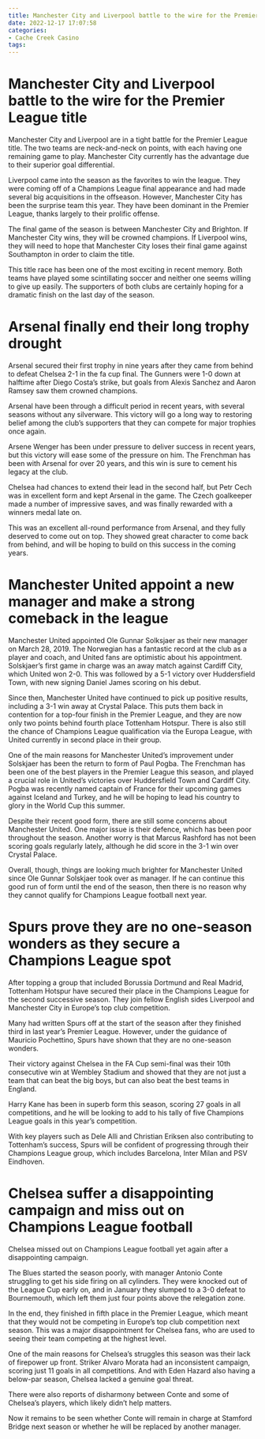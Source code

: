 ```yaml
---
title: Manchester City and Liverpool battle to the wire for the Premier League title 
date: 2022-12-17 17:07:58
categories:
- Cache Creek Casino
tags:
---
```



#  Manchester City and Liverpool battle to the wire for the Premier League title 

Manchester City and Liverpool are in a tight battle for the Premier League title. The two teams are neck-and-neck on points, with each having one remaining game to play. Manchester City currently has the advantage due to their superior goal differential.

Liverpool came into the season as the favorites to win the league. They were coming off of a Champions League final appearance and had made several big acquisitions in the offseason. However, Manchester City has been the surprise team this year. They have been dominant in the Premier League, thanks largely to their prolific offense.

The final game of the season is between Manchester City and Brighton. If Manchester City wins, they will be crowned champions. If Liverpool wins, they will need to hope that Manchester City loses their final game against Southampton in order to claim the title.

This title race has been one of the most exciting in recent memory. Both teams have played some scintillating soccer and neither one seems willing to give up easily. The supporters of both clubs are certainly hoping for a dramatic finish on the last day of the season.

#  Arsenal finally end their long trophy drought  

Arsenal secured their first trophy in nine years after they came from behind to defeat Chelsea 2-1 in the fa cup final. The Gunners were 1-0 down at halftime after Diego Costa’s strike, but goals from Alexis Sanchez and Aaron Ramsey saw them crowned champions.

Arsenal have been through a difficult period in recent years, with several seasons without any silverware. This victory will go a long way to restoring belief among the club’s supporters that they can compete for major trophies once again.

Arsene Wenger has been under pressure to deliver success in recent years, but this victory will ease some of the pressure on him. The Frenchman has been with Arsenal for over 20 years, and this win is sure to cement his legacy at the club.

Chelsea had chances to extend their lead in the second half, but Petr Cech was in excellent form and kept Arsenal in the game. The Czech goalkeeper made a number of impressive saves, and was finally rewarded with a winners medal late on.

This was an excellent all-round performance from Arsenal, and they fully deserved to come out on top. They showed great character to come back from behind, and will be hoping to build on this success in the coming years.

#  Manchester United appoint a new manager and make a strong comeback in the league 

Manchester United appointed Ole Gunnar Solksjaer as their new manager on March 28, 2019. The Norwegian has a fantastic record at the club as a player and coach, and United fans are optimistic about his appointment. Solskjaer’s first game in charge was an away match against Cardiff City, which United won 2-0. This was followed by a 5-1 victory over Huddersfield Town, with new signing Daniel James scoring on his debut. 

Since then, Manchester United have continued to pick up positive results, including a 3-1 win away at Crystal Palace. This puts them back in contention for a top-four finish in the Premier League, and they are now only two points behind fourth place Tottenham Hotspur. There is also still the chance of Champions League qualification via the Europa League, with United currently in second place in their group. 

One of the main reasons for Manchester United’s improvement under Solskjaer has been the return to form of Paul Pogba. The Frenchman has been one of the best players in the Premier League this season, and played a crucial role in United’s victories over Huddersfield Town and Cardiff City. Pogba was recently named captain of France for their upcoming games against Iceland and Turkey, and he will be hoping to lead his country to glory in the World Cup this summer. 

Despite their recent good form, there are still some concerns about Manchester United. One major issue is their defence, which has been poor throughout the season. Another worry is that Marcus Rashford has not been scoring goals regularly lately, although he did score in the 3-1 win over Crystal Palace. 

Overall, though, things are looking much brighter for Manchester United since Ole Gunnar Solskjaer took over as manager. If he can continue this good run of form until the end of the season, then there is no reason why they cannot qualify for Champions League football next year.

#  Spurs prove they are no one-season wonders as they secure a Champions League spot 

After topping a group that included Borussia Dortmund and Real Madrid, Tottenham Hotspur have secured their place in the Champions League for the second successive season. They join fellow English sides Liverpool and Manchester City in Europe’s top club competition.

Many had written Spurs off at the start of the season after they finished third in last year’s Premier League. However, under the guidance of Mauricio Pochettino, Spurs have shown that they are no one-season wonders.

Their victory against Chelsea in the FA Cup semi-final was their 10th consecutive win at Wembley Stadium and showed that they are not just a team that can beat the big boys, but can also beat the best teams in England.

Harry Kane has been in superb form this season, scoring 27 goals in all competitions, and he will be looking to add to his tally of five Champions League goals in this year’s competition.

With key players such as Dele Alli and Christian Eriksen also contributing to Tottenham’s success, Spurs will be confident of progressing through their Champions League group, which includes Barcelona, Inter Milan and PSV Eindhoven.

#  Chelsea suffer a disappointing campaign and miss out on Champions League football

Chelsea missed out on Champions League football yet again after a disappointing campaign.

The Blues started the season poorly, with manager Antonio Conte struggling to get his side firing on all cylinders. They were knocked out of the League Cup early on, and in January they slumped to a 3-0 defeat to Bournemouth, which left them just four points above the relegation zone.

In the end, they finished in fifth place in the Premier League, which meant that they would not be competing in Europe’s top club competition next season. This was a major disappointment for Chelsea fans, who are used to seeing their team competing at the highest level.

One of the main reasons for Chelsea’s struggles this season was their lack of firepower up front. Striker Alvaro Morata had an inconsistent campaign, scoring just 11 goals in all competitions. And with Eden Hazard also having a below-par season, Chelsea lacked a genuine goal threat.

There were also reports of disharmony between Conte and some of Chelsea’s players, which likely didn’t help matters.

Now it remains to be seen whether Conte will remain in charge at Stamford Bridge next season or whether he will be replaced by another manager.